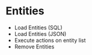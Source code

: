 # Entities

* Load Entities (SQL)
* Load Entities (JSON)
* Execute actions on entity list
* Remove Entities


